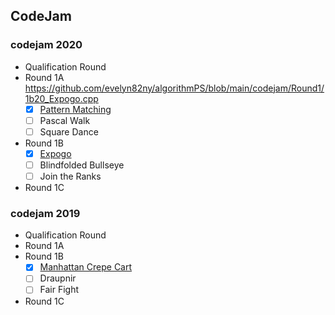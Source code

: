 ## CodeJam    

### codejam 2020     
* Qualification Round
* Round 1A     https://github.com/evelyn82ny/algorithmPS/blob/main/codejam/Round1/1b20_Expogo.cpp
  - [x] [Pattern Matching](https://github.com/evelyn82ny/algorithmPS/blob/main/codejam/Round1/1a20_PatternMatching.cpp)      
  - [ ] Pascal Walk     
  - [ ] Square Dance       
* Round 1B      
  - [x] [Expogo](https://github.com/evelyn82ny/algorithmPS/blob/main/codejam/Round1/1b20_Expogo.cpp)      
  - [ ] Blindfolded Bullseye     
  - [ ] Join the Ranks     
* Round 1C


### codejam 2019    
* Qualification Round
* Round 1A
* Round 1B     
  - [x] [Manhattan Crepe Cart](https://github.com/evelyn82ny/algorithmPS/blob/main/codejam/Round1/1b19_ManhattanCrepeCart.cpp)     
  - [ ] Draupnir       
  - [ ] Fair Fight    
* Round 1C

